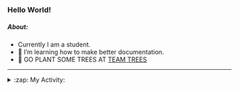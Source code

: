 ### Hello World!

##### About:
- Currently I am a student.
- 🌱 I’m learning how to make better documentation.
- 🌱 GO PLANT SOME TREES AT [TEAM TREES](https://teamtrees.org/)

---
<details>
  <summary>:zap: My Activity:</summary>
  
<!--START_SECTION:waka-->
![Code Time](http://img.shields.io/badge/Code%20Time-1%2C121%20hrs%2033%20mins-blue)

**I'm a Night 🦉** 

```text
🌞 Morning                1611 commits        ██░░░░░░░░░░░░░░░░░░░░░░░   09.81 % 
🌆 Daytime                5560 commits        ████████░░░░░░░░░░░░░░░░░   33.87 % 
🌃 Evening                4679 commits        ███████░░░░░░░░░░░░░░░░░░   28.50 % 
🌙 Night                  4567 commits        ███████░░░░░░░░░░░░░░░░░░   27.82 % 
```
📅 **I'm Most Productive on Wednesday** 

```text
Monday                   2377 commits        ████░░░░░░░░░░░░░░░░░░░░░   14.48 % 
Tuesday                  2060 commits        ███░░░░░░░░░░░░░░░░░░░░░░   12.55 % 
Wednesday                3920 commits        ██████░░░░░░░░░░░░░░░░░░░   23.88 % 
Thursday                 2176 commits        ███░░░░░░░░░░░░░░░░░░░░░░   13.25 % 
Friday                   1628 commits        ██░░░░░░░░░░░░░░░░░░░░░░░   09.92 % 
Saturday                 1454 commits        ██░░░░░░░░░░░░░░░░░░░░░░░   08.86 % 
Sunday                   2802 commits        ████░░░░░░░░░░░░░░░░░░░░░   17.07 % 
```


📊 **This Week I Spent My Time On** 

```text
🔥 Editors: 
VS Code                  6 hrs 39 mins       █████████████████████████   100.00 % 

🐱‍💻 Projects: 
praise                   6 hrs 38 mins       █████████████████████████   99.94 % 
CSF22                    0 secs              ░░░░░░░░░░░░░░░░░░░░░░░░░   00.06 % 
```


 Last Updated on 12/05/2023 05:08:08 UTC
<!--END_SECTION:waka-->
</details>
